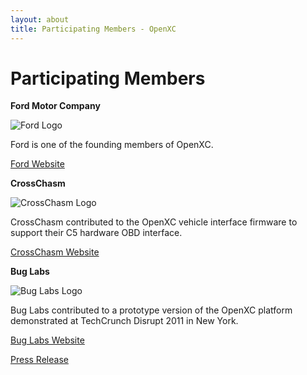 ```yaml
---
layout: about
title: Participating Members - OpenXC
---
```


<div class="page-header">
    <h1>Participating Members</h1>
</div>

**Ford Motor Company**

![Ford Logo](/images/ford-oval.png)

Ford is one of the founding members of OpenXC.

[Ford Website](http://www.ford.com/)

**CrossChasm**

![CrossChasm Logo](/images/logo-crosschasm.png)

CrossChasm contributed to the OpenXC vehicle interface firmware to support their
C5 hardware OBD interface.

[CrossChasm Website](http://www.crosschasm.com/)

**Bug Labs**

![Bug Labs Logo](/images/buglabs.jpg)

Bug Labs contributed to a prototype version of the OpenXC platform demonstrated
at TechCrunch Disrupt 2011 in New York.

[Bug Labs Website](http://buglabs.net/)

[Press Release](http://www.buglabs.net/ford-buglabs)

